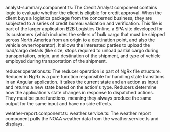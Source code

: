 
analyst-summary.component.ts: 
The Credit Analyst component contains logic to evaluate whether the client is eligible for credit approval. When the client buys a logistics package from the concerned business, they are subjected to a series of credit bureau validation and verification. This file is part of the larger application B2B Logistics Online, a SPA site developed for its customers (which includes the sellers of bulk cargo that must be shipped across North America from an origin to a destination point, and also the vehicle owner/operator). It allows the interested parties to upload the load/cargo details (like size, stops required to unload partial cargo during transportation, origin, and destination of the shipment, and type of vehicle employed during transportation of the shipment.

reducer.operations.ts: 
The reducer operation is part of NgRx file structure. Reducer in NgRx is a pure function responsible for handling state transitions in an Angular application. It takes the current state and an action as input and returns a new state based on the action's type. Reducers determine how the application's state changes in response to dispatched actions. They must be pure functions, meaning they always produce the same output for the same input and have no side effects.

weather-report.component.ts:
weather.service.ts:
The weather report component pulls the NOAA weather data from the weather.service.ts and displays.
